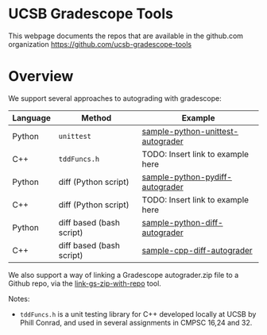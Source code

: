 # UCSB Gradescope Tools

This webpage documents the repos that are available in the github.com organization <https://github.com/ucsb-gradescope-tools>

# Overview

We support several approaches to autograding with gradescope:


| Language | Method | Example |
|----------|--------|---------|
| Python   | `unittest` |  [sample-python-unittest-autograder](https://github.com/ucsb-gradescope-tools/sample-python-unittest-autograder) | 
| C++      | `tddFuncs.h` |  TODO: Insert link to example here | 
| Python   | diff (Python script)|  [sample-python-pydiff-autograder](https://github.com/ucsb-gradescope-tools/sample-python-pydiff-autograder) | 
| C++      | diff (Python script)|  TODO: Insert link to example here | 
| Python   | diff based (bash script)|  [sample-python-diff-autograder](https://github.com/ucsb-gradescope-tools/sample-python-diff-autograder) | 
| C++      | diff based (bash script)|  [sample-cpp-diff-autograder](https://github.com/ucsb-gradescope-tools/sample-cpp-diff-autograder) | 

We also support a way of linking a Gradescope autograder.zip file to a Github repo, via the [link-gs-zip-with-repo](https://github.com/ucsb-gradescope-tools/link-gs-zip-with-repo) tool.

Notes:
* `tddFuncs.h` is a  unit testing library for C++ developed locally at UCSB by Phill Conrad, and used in several assignments in CMPSC 16,24 and 32.
